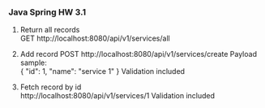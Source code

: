 ### Java Spring HW 3.1    
1. Return all records    
GET http://localhost:8080/api/v1/services/all    

 2. Add record
 POST http://localhost:8080/api/v1/services/create
 Payload sample:    
 {
    "id": 1,
    "name": "service 1"
 }
 Validation included    

 3. Fetch record by id    
 http://localhost:8080/api/v1/services/1
 Validation included    
